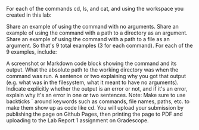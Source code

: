 For each of the commands cd, ls, and cat, and using the workspace you created in this lab:

Share an example of using the command with no arguments.
Share an example of using the command with a path to a directory as an argument.
Share an example of using the command with a path to a file as an argument.
So that's 9 total examples (3 for each command). For each of the 9 examples, include:

A screenshot or Markdown code block showing the command and its output.
What the absolute path to the working directory was when the command was run.
A sentence or two explaining why you got that output (e.g. what was in the filesystem, what it meant to have no arguments).
Indicate explicitly whether the output is an error or not, and if it's an error, explain why it's an error in one or two sentences. Note: Make sure to use backticks ` around keywords such as commands, file names, paths, etc. to make them show up as code like cd.
You will upload your submission by publishing the page on Github Pages, then printing the page to PDF and uploading to the Lab Report 1 assignment on Gradescope.
